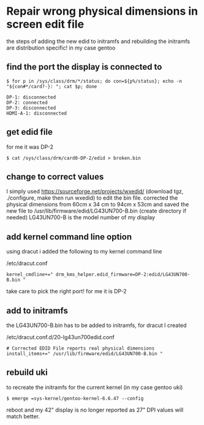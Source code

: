 # Repair wrong physical dimensions in screen edit file
the steps of adding the new edid to initramfs and rebuilding the initramfs are distribution specific! in my case gentoo

## find the port the display is connected to
```
$ for p in /sys/class/drm/*/status; do con=${p%/status}; echo -n "${con#*/card?-}: "; cat $p; done

DP-1: disconnected
DP-2: connected
DP-3: disconnected
HDMI-A-1: disconnected

```

## get edid file
for me it was DP-2
```
$ cat /sys/class/drm/card0-DP-2/edid > broken.bin
```

## change to correct values
I simply used https://sourceforge.net/projects/wxedid/ (download tgz, ./configure, make then run wxedid) to edit  the bin file.
corrected the physical dimensions from 60cm x 34 cm to 94cm x 53cm and saved the new file to /usr/lib/firmware/edid/LG43UN700-B.bin (create directory if needed) 
LG43UN700-B is the model number of my display 

## add kernel command line option
using dracut i added the following to my kernel command line

/etc/dracut.conf
```
kernel_cmdline+=" drm_kms_helper.edid_firmware=DP-2:edid/LG43UN700-B.bin "
```
take care to pick the right port! for me it is DP-2

## add to initramfs
the LG43UN700-B.bin has to be added to initramfs, for dracut I created

/etc/dracut.conf.d/20-lg43un700edid.conf 
```
# Corrected EDID File reports real physical dimensions
install_items+=" /usr/lib/firmware/edid/LG43UN700-B.bin "
```

## rebuild uki
to recreate the initramfs for the current kernel (in my case gentoo uki)
```
$ emerge =sys-kernel/gentoo-kernel-6.6.47 --config
```

reboot and my 42" display is no longer reported as 27" DPI values will match better.

